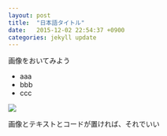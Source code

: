 ```yaml
---
layout: post
title:  "日本語タイトル"
date:   2015-12-02 22:54:37 +0900
categories: jekyll update
---
```


画像をおいてみよう

* aaa
* bbb
* ccc

![]({{site.baseurl}}/images/temp/screenshot.jpg)

画像とテキストとコードが置ければ、それでいい